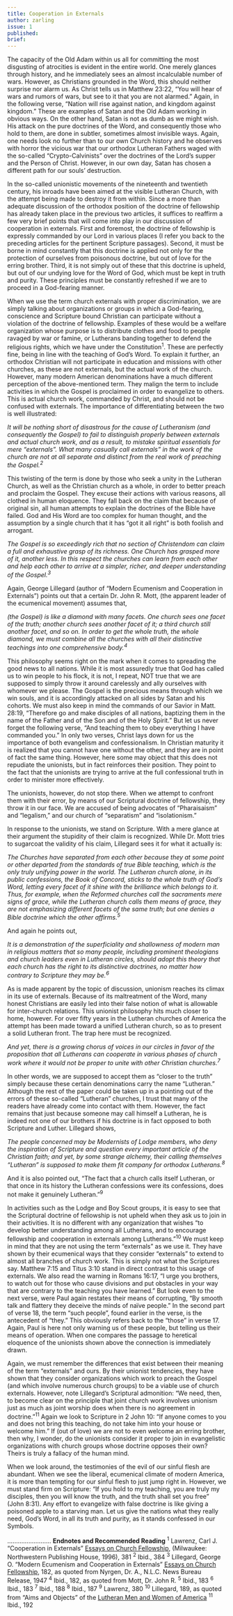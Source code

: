 ```yaml
---
title: Cooperation in Externals
author: zarling
issue: 1
published: 
brief: 
---
```


The capacity of the Old Adam within us all for committing the most disgusting of atrocities is evident in the entire world. One merely glances through history, and he immediately sees an almost incalculable number of wars. However, as Christians grounded in the Word, this should neither surprise nor alarm us. As Christ tells us in Matthew 23:22, “You will hear of wars and rumors of wars, but see to it that you are not alarmed.” Again, in the following verse, “Nation will rise against nation, and kingdom against kingdom.” These are examples of Satan and the Old Adam working in obvious ways.  On the other hand, Satan is not as dumb as we might wish. His attack on the pure doctrines of the Word, and consequently those who hold to them, are done in subtler, sometimes almost invisible ways. Again, one needs look no further than to our own Church history and he observes with horror the vicious war that our orthodox Lutheran Fathers waged with the so-called “Crypto-Calvinists” over the doctrines of the Lord’s supper and the Person of Christ. However, in our own day, Satan has chosen a different path for our souls’ destruction.

In the so-called unionistic movements of the nineteenth and twentieth century, his inroads have been aimed at the visible Lutheran Church, with the attempt being made to destroy it from within. Since a more than adequate discussion of the orthodox position of the doctrine of fellowship has already taken place in the previous two articles, it suffices to reaffirm a few very brief points that will come into play in our discussion of cooperation in externals. First and foremost, the doctrine of fellowship is expressly commanded by our Lord in various places (I refer you back to the preceding articles for the pertinent Scripture passages). Second, it must be borne in mind constantly that this doctrine is applied not only for the protection of ourselves from poisonous doctrine, but out of love for the erring brother. Third, it is not simply out of these that this doctrine is upheld, but out of our undying love for the Word of God, which must be kept in truth and purity. These principles must be constantly refreshed if we are to proceed in a God-fearing manner.

When we use the term church externals with proper discrimination, we are simply talking about organizations or groups in which a God-fearing, conscience and Scripture bound Christian can participate without a violation of the doctrine of fellowship. Examples of these would be a welfare organization whose purpose is to distribute clothes and food to people ravaged by war or famine, or Lutherans banding together to defend the religious rights, which we have under the Constitution<sup>1</sup>.  These are perfectly fine, being in line with the teaching of God’s Word. To explain it further, an orthodox Christian will not participate in education and missions with other churches, as these are not externals, but the actual work of the church. However, many modern American denominations have a much different perception of the above-mentioned term. They malign the term to include activities in which the Gospel is proclaimed in order to evangelize to others. This is actual church work, commanded by Christ, and should not be confused with externals. The importance of differentiating between the two is well illustrated:

<cite>It will be nothing short of disastrous for the cause of Lutheranism (and consequently the Gospel) to fail to distinguish properly between externals and actual church work, and as a result, to mistake spiritual essentials for mere “externals”. What many casually call externals” in the work of the church are not at all separate and distinct from the real work of preaching the Gospel.<sup>2</sup></cite>

This twisting of the term is done by those who seek a unity in the Lutheran Church, as well as the Christian church as a whole, in order to better preach and proclaim the Gospel. They excuse their actions with various reasons, all clothed in human eloquence.  They fall back on the claim that because of original sin, all human attempts to explain the doctrines of the Bible have failed. God and His Word are too complex for human thought, and the assumption by a single church that it has “got it all right” is both foolish and arrogant.

<cite>The Gospel is so exceedingly rich that no section of Christendom can claim a full and exhaustive grasp of its richness. One Church has grasped more of it, another less. In this respect the churches can learn from each other and help each other to arrive at a simpler, richer, and deeper understanding of the Gospel.<sup>3</sup></cite>

Again, George Lillegard (author of “Modern Ecumenism and Cooperation in Externals”) points out that a certain Dr. John R. Mott, (the apparent leader of the ecumenical movement) assumes that,

<cite>(the Gospel) is like a diamond with many facets. One church sees one facet of the truth; another church sees another facet of it; a third church still another facet, and so on. In order to get the whole truth, the whole diamond, we must combine all the churches with all their distinctive teachings into one comprehensive body.<sup>4</sup></cite>

 This philosophy seems right on the mark when it comes to spreading the good news to all nations. While it is most assuredly true that God has called us to win people to his flock, it is not, I repeat, NOT true that we are supposed to simply throw it around carelessly and ally ourselves with whomever we please. The Gospel is the precious means through which we win souls, and it is accordingly attacked on all sides by Satan and his cohorts. We must also keep in mind the commands of our Savior in Matt. 28:19, “Therefore go and make disciples of all nations, baptizing them in the name of the Father and of the Son and of the Holy Spirit.”  But let us never forget the following verse, “And teaching them to obey everything I have commanded you.” In only two verses, Christ lays down for us the importance of both evangelism and confessionalism. In Christian maturity it is realized that you cannot have one without the other, and they are in point of fact the same thing. However, here some may object that this does not repudiate the unionists, but in fact reinforces their position. They point to the fact that the unionists are trying to arrive at the full confessional truth in order to minister more effectively.

The unionists, however, do not stop there. When we attempt to confront them with their error, by means of our Scriptural doctrine of fellowship, they throw it in our face. We are accused of being advocates of “Pharaisaism” and “legalism,” and our church of “separatism” and “isolationism.”

In response to the unionists, we stand on Scripture. With a mere glance at their argument the stupidity of their claim is recognized. While Dr. Mott tries to sugarcoat the validity of his claim, Lillegard sees it for what it actually is: 

<cite>The Churches have separated from each other because they at some point or other departed from the standards of true Bible teaching, which is the only truly unifying power in the world. The Lutheran church alone, in its public confessions, the Book of Concord, sticks to the whole truth of God’s Word, letting every facet of it shine with the brilliance which belongs to it. Thus, for example, when the Reformed churches call the sacraments mere signs of grace, while the Lutheran church calls them means of grace, they are not emphasizing different facets of the same truth; but one denies a Bible doctrine which the other affirms.<sup>5</sup></cite>

And again he points out, 

<cite>It is a demonstration of the superficiality and shallowness of modern man in religious matters that so many people, including prominent theologians and church leaders even in Lutheran circles, should adopt this theory that each church has the right to its distinctive doctrines, no matter how contrary to Scripture they may be.<sup>6</sup></cite>

As is made apparent by the topic of discussion, unionism reaches its climax in its use of externals. Because of its maltreatment of the Word, many honest Christians are easily led into their false notion of what is allowable for inter-church relations. This unionist philosophy hits much closer to home, however. For over fifty years in the Lutheran churches of America the attempt has been made toward a unified Lutheran church, so as to present a solid Lutheran front. The trap here must be recognized.

<cite>And yet, there is a growing chorus of voices in our circles in favor of the proposition that all Lutherans can cooperate in various phases of church work where it would not be proper to unite with other Christian churches.<sup>7</sup></cite>

In other words, we are supposed to accept them as “closer to the truth” simply because these certain denominations carry the name “Lutheran.” Although the rest of the paper could be taken up in a pointing out of the errors of these so-called “Lutheran” churches, I trust that many of the readers have already come into contact with them. However, the fact remains that just because someone may call himself a Lutheran, he is indeed not one of our brothers if his doctrine is in fact opposed to both Scripture and Luther. Lillegard shows, 

<cite>The people concerned may be Modernists of Lodge members, who deny the inspiration of Scripture and question every important article of the Christian faith; and yet, by some strange alchemy, their calling themselves “Lutheran” is supposed to make them fit company for orthodox Lutherans.<sup>8</sup></cite>

And it is also pointed out, “The fact that a church calls itself Lutheran, or that once in its history the Lutheran confessions were its confessions, does not make it genuinely Lutheran.”<sup>9</sup> 

In activities such as the Lodge and Boy Scout groups, it is easy to see that the Scriptural doctrine of fellowship is not upheld when they ask us to join in their activities. It is no different with any organization that wishes “to develop better understanding among all Lutherans, and to encourage fellowship and cooperation in externals among Lutherans.”<sup>10</sup> We must keep in mind that they are not using the term “externals” as we use it. They have shown by their ecumenical ways that they consider “externals” to extend to almost all branches of church work. This is simply not what the Scriptures say.  Matthew 7:15 and Titus 3:10 stand in direct contrast to this usage of externals. We also read the warning in Romans 16:17, “I urge you brothers, to watch out for those who cause divisions and put obstacles in your way that are contrary to the teaching you have learned.” But look even to the next verse, were Paul again restates their means of corrupting, “By smooth talk and flattery they deceive the minds of naïve people.” In the second part of verse 18, the term “such people”, found earlier in the verse, is the antecedent of “they.” This obviously refers back to the “those” in verse 17. Again, Paul is here not only warning us of these people, but telling us their means of operation. When one compares the passage to heretical eloquence of the unionists shown above the connection is immediately drawn.

Again, we must remember the differences that exist between their meaning of the term “externals” and ours. By their unionist tendencies, they have shown that they consider organizations which work to preach the Gospel (and which involve numerous church groups) to be a viable use of church externals. However, note Lillegard’s Scriptural admonition: “We need, then, to become clear on the principle that joint church work involves unionism just as much as joint worship does when there is no agreement in doctrine.”<sup>11</sup>  Again we look to Scripture in 2 John 10: “If anyone comes to you and does not bring this teaching, do not take him into your house or welcome him.” If (out of love) we are not to even welcome an erring brother, then why, I wonder, do the unionists consider it proper to join in evangelistic organizations with church groups whose doctrine opposes their own? Theirs is truly a fallacy of the human mind.

When we look around, the testimonies of the evil of our sinful flesh are abundant. When we see the liberal, ecumenical climate of modern America, it is more than tempting for our sinful flesh to just jump right in. However, we must stand firm on Scripture: “If you hold to my teaching, you are truly my disciples, then you will know the truth, and the truth shall set you free” (John 8:31). Any effort to evangelize with false doctrine is like giving a poisoned apple to a starving man. Let us give the nations what they really need, God’s Word, in all its truth and purity, as it stands confessed in our Symbols.

.........................
<b>Endnotes and Recommended Reading</b>
<sup>1</sup> Lawrenz, Carl J. “Cooperation in Externals” <u>Essays on Church Fellowship</u>, (Milwaukee: Northwestern Publishing House, 1996), 381
<sup>2</sup> Ibid., 384
<sup>3</sup> Lillegard, George O. “Modern Ecumenism and Cooperation in Externals” <u>Essays on Church Fellowship</u>, 182, as quoted from Nyrgen, Dr. A., N.L.C. News Bureau Release, 1947
<sup>4</sup> Ibid., 182, as quoted from Mott, Dr. John R.
<sup>5</sup> Ibid., 183
<sup>6</sup> Ibid., 183
<sup>7</sup> Ibid., 188
<sup>8</sup> Ibid., 187
<sup>9</sup> Lawrenz, 380
<sup>10</sup> Lillegard, 189, as quoted from “Aims and Objects” of the <u>Lutheran Men and Women of America</u>
<sup>11</sup> Ibid., 192